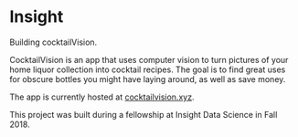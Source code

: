 # Insight

Building cocktailVision.

CocktailVision is an app that uses computer vision to turn pictures of your home liquor collection into cocktail recipes. The goal is to find great uses for obscure bottles you might have laying around, as well as save money.

The app is currently hosted at [cocktailvision.xyz](cocktailvision.xyz).

This project was built during a fellowship at Insight Data Science in Fall 2018.
